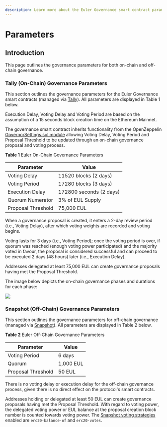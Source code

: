```yaml
---
description: Learn more about the Euler Governance smart contract parameters
---
```


# Parameters

## Introduction

This page outlines the governance parameters for both on-chain and off-chain governance.

### Tally (On-Chain) Governance Parameters

This section outlines the governance parameters for the Euler Governance smart contracts (managed via [Tally](https://www.tally.xyz/governance/eip155:1:0xd8E2114f6bCbaee83CDEB1bD6650a28BBcF144D5)). All parameters are displayed in Table 1 below.

Execution Delay, Voting Delay and Voting Period are based on the assumption of a 15 seconds block creation time on the Ethereum Mainnet.

The governance smart contract inherits functionality from the OpenZeppelin [GovernorSettings.sol module](https://github.com/OpenZeppelin/openzeppelin-contracts/blob/master/contracts/governance/extensions/GovernorSettings.sol) allowing Voting Delay, Voting Period and Proposal Threshold to be updated through an on-chain governance proposal and voting process.

**Table 1** Euler On-Chain Governance Parameters

| Parameter          | Value                   |
| ------------------ | ----------------------- |
| Voting Delay       | 11520 blocks (2 days)   |
| Voting Period      | 17280 blocks (3 days)   |
| Execution Delay    | 172800 seconds (2 days) |
| Quorum Numerator   | 3% of EUL Supply        |
| Proposal Threshold | 75,000 EUL              |

When a governance proposal is created, it enters a 2-day review period (i.e., Voting Delay), after which voting weights are recorded and voting begins.

Voting lasts for 3 days (i.e., Voting Period); once the voting period is over, if quorum was reached (enough voting power participated) and the majority voted in favour, the proposal is considered successful and can proceed to be executed 2 days (48 hours) later (i.e., Execution Delay).

Addresses delegated at least 75,000 EUL can create governance proposals having met the Proposal Threshold.

The image below depicts the on-chain governance phases and durations for each phase:

![](../.gitbook/governance/governance\_process.png)

### Snapshot (Off-Chain) Governance Parameters

This section outlines the governance parameters for off-chain governance (managed via [Snapshot](https://snapshot.org/#/eulerdao.eth/proposal/0x3b4b7e79c40df6860e7d612bdccc4969753e283dfd84673dc5fc4d201abcb317)). All parameters are displayed in Table 2 below.

**Table 2** Euler Off-Chain Governance Parameters

| Parameter          | Value     |
| ------------------ | --------- |
| Voting Period      | 6 days    |
| Quorum             | 1,000 EUL |
| Proposal Threshold | 50 EUL    |

There is no voting delay or execution delay for the off-chain governance process, given there is no direct effect on the protocol's smart contracts.

Addresses holding or delegated at least 50 EUL can create governance proposals having met the Proposal Threshold. With regard to voting power, the delegated voting power or EUL balance at the proposal creation block number is counted towards voting power. The [Snapshot voting strategies](https://docs.snapshot.org/strategies/what-is-a-strategy) enabled are `erc20-balance-of` and `erc20-votes`.
